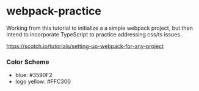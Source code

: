# webpack-practice

Working from this tutorial to initialize a a simple webpack project, but then intend to incorporate TypeScript to practice addressing css/ts issues.

https://scotch.io/tutorials/setting-up-webpack-for-any-project

### Color Scheme
 * blue: #3590F2
 * logo yellow: #FFC300
